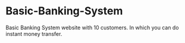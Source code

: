 # Basic-Banking-System
Basic Banking System website with 10 customers. In which you can do instant money transfer.
